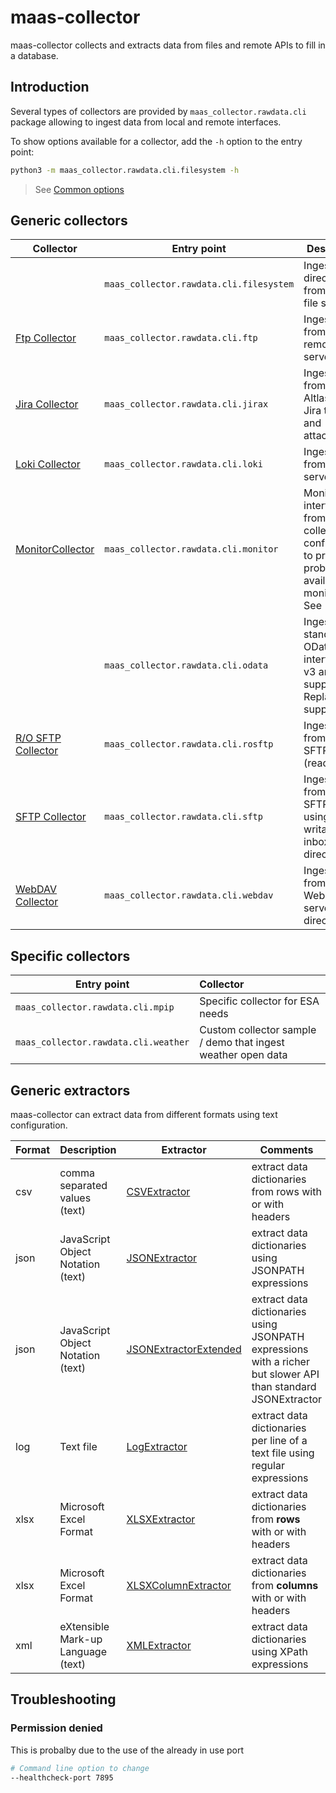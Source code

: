 # maas-collector

maas-collector collects and extracts data from files and remote APIs to fill in a database.

## Introduction

Several types of collectors are provided by `maas_collector.rawdata.cli` package allowing to ingest data from local and remote interfaces.

To show options available for a collector, add the `-h` option to the entry point:

```bash
python3 -m maas_collector.rawdata.cli.filesystem -h
```

> See [Common options](common_options)

## Generic collectors

| Collector                                  | Entry point                             | Description                                                                                            |
| ------------------------------------------ | --------------------------------------- | ------------------------------------------------------------------------------------------------------ |
| [](./filecollector.md)                     | `maas_collector.rawdata.cli.filesystem` | Ingest file or directory from a local file system.                                                     |
| [Ftp Collector](./ftpcollector.md)         | `maas_collector.rawdata.cli.ftp`        | Ingest file from a remote FTP server.                                                                  |
| [Jira Collector](./jiraxcollector.md)      | `maas_collector.rawdata.cli.jirax`      | Ingest data from Altlassian Jira tickets and attachments                                               |
| [Loki Collector](./lokicollector.md)       | `maas_collector.rawdata.cli.loki`       | Ingest logs from a Loki server.                                                                        |
| [MonitorCollector](./monitorcollector.md)  | `maas_collector.rawdata.cli.monitor`    | Monitor interfaces from any collector configuration to produce probes for availability monitoring. See |
|                                            | `maas_collector.rawdata.cli.odata`      | Ingest standard OData HTTP interfaces, v3 and v4 supported. Replay supported.                          |
| [R/O SFTP Collector](./rosftpcollector.md) | `maas_collector.rawdata.cli.rosftp`     | Ingest files from an SFTP server (read-only).                                                          |
| [SFTP Collector](./sftpcollector.md)       | `maas_collector.rawdata.cli.sftp`       | Ingest files from an SFTP server using writable inbox directory.                                       |
| [WebDAV Collector](./webdavcollector.md)   | `maas_collector.rawdata.cli.webdav`     | Ingest files from a WebDAV server directory.                                                           |

## Specific collectors

| Entry point                          | Collector                                                    |
| ------------------------------------ | :----------------------------------------------------------- |
| `maas_collector.rawdata.cli.mpip`    | Specific collector for ESA needs                             |
| `maas_collector.rawdata.cli.weather` | Custom collector sample / demo that ingest weather open data |

## Generic extractors

maas-collector can extract data from different formats using text configuration.

| Format | Description                        | Extractor                                   | Comments                                                                                                      |
| ------ | ---------------------------------- | ------------------------------------------- | ------------------------------------------------------------------------------------------------------------- |
| csv    | comma separated values (text)      | [CSVExtractor](./csvextractor.md)           | extract data dictionaries from rows with or with headers                                                      |
| json   | JavaScript Object Notation (text)  | [JSONExtractor](./jsonextractor.md)         | extract data dictionaries using JSONPATH expressions                                                          |
| json   | JavaScript Object Notation (text)  | [JSONExtractorExtended](./jsonextractor.md) | extract data dictionaries using JSONPATH expressions with a richer but slower API than standard JSONExtractor |
| log    | Text file                          | [LogExtractor](./logextractor.md)           | extract data dictionaries per line of a text file using regular expressions                                   |
| xlsx   | Microsoft Excel Format             | [XLSXExtractor](xlsxextractor.md)           | extract data dictionaries from **rows** with or with headers                                                  |
| xlsx   | Microsoft Excel Format             | [XLSXColumnExtractor](xlsxextractor.md)     | extract data dictionaries from **columns** with or with headers                                               |
| xml    | eXtensible Mark-up Language (text) | [XMLExtractor](xmlextractor.md)             | extract data dictionaries using XPath expressions                                                             |

## Troubleshooting

### Permission denied

This is probalby due to the use of the already in use port

```bash
# Command line option to change
--healthcheck-port 7895
```
